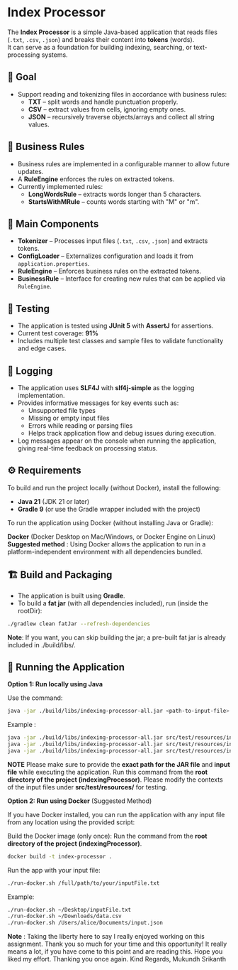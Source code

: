 # Index Processor

The **Index Processor** is a simple Java-based application that reads files (`.txt`, `.csv`, `.json`) and breaks their content into **tokens** (words).  
It can serve as a foundation for building indexing, searching, or text-processing systems.

## 🎯 Goal

- Support reading and tokenizing files in accordance with business rules:
  - **TXT** – split words and handle punctuation properly.
  - **CSV** – extract values from cells, ignoring empty ones.
  - **JSON** – recursively traverse objects/arrays and collect all string values.

## 📜 Business Rules

- Business rules are implemented in a configurable manner to allow future updates.  
- A **RuleEngine** enforces the rules on extracted tokens.  
- Currently implemented rules:
  - **LongWordsRule** – extracts words longer than 5 characters.
  - **StartsWithMRule** – counts words starting with "M" or "m".

## 🧩 Main Components

- **Tokenizer** – Processes input files (`.txt`, `.csv`, `.json`) and extracts tokens.  
- **ConfigLoader** – Externalizes configuration and loads it from `application.properties`.  
- **RuleEngine** – Enforces business rules on the extracted tokens.  
- **BusinessRule** – Interface for creating new rules that can be applied via `RuleEngine`.

## 🧪 Testing

- The application is tested using **JUnit 5** with **AssertJ** for assertions.  
- Current test coverage: **91%**  
- Includes multiple test classes and sample files to validate functionality and edge cases.

## 📝 Logging

- The application uses **SLF4J** with **slf4j-simple** as the logging implementation.  
- Provides informative messages for key events such as:  
  - Unsupported file types  
  - Missing or empty input files  
  - Errors while reading or parsing files  
  - Helps track application flow and debug issues during execution.  
- Log messages appear on the console when running the application, giving real-time feedback on processing status.

## ⚙️ Requirements

To build and run the project locally (without Docker), install the following:
- **Java 21** (JDK 21 or later)
- **Gradle 9** (or use the Gradle wrapper included with the project)

To run the application using Docker (without installing Java or Gradle):

**Docker** (Docker Desktop on Mac/Windows, or Docker Engine on Linux)
**Suggested method** : Using Docker allows the application to run in a platform-independent environment with all dependencies bundled.

## 🏗 Build and Packaging

- The application is built using **Gradle**.  
- To build a **fat jar** (with all dependencies included), run (inside the rootDir):

```bash
./gradlew clean fatJar --refresh-dependencies
```

**Note**: If you want, you can skip building the jar; a pre-built fat jar is already included in ./build/libs/.

## 🚀 Running the Application

**Option 1: Run locally using Java**

Use the command:

```bash
java -jar ./build/libs/indexing-processor-all.jar <path-to-input-file>
```

Example :

```bash
java -jar ./build/libs/indexing-processor-all.jar src/test/resources/input.csv
java -jar ./build/libs/indexing-processor-all.jar src/test/resources/input.txt
java -jar ./build/libs/indexing-processor-all.jar src/test/resources/input.json
```
**NOTE** 
Please make sure to provide the **exact path for the JAR file** and **input file** while executing the application. Run this command from the **root directory of the project (indexingProcessor)**.
Please modify the contexts of the input files under **src/test/resources/** for testing. 

**Option 2: Run using Docker** (Suggested Method)

If you have Docker installed, you can run the application with any input file from any location using the provided script:

Build the Docker image (only once): Run the command from the **root directory of the project (indexingProcessor)**. 

```bash
docker build -t index-processor .
```

Run the app with your input file:

```bash
./run-docker.sh /full/path/to/your/inputFile.txt
```

Example:

```bash
./run-docker.sh ~/Desktop/inputFile.txt
./run-docker.sh ~/Downloads/data.csv
./run-docker.sh /Users/alice/Documents/input.json
```

**Note** : Taking the liberty here to say I really enjoyed working on this assignment. Thank you so much for your time and this opportunity! It really means a lot, if you have come to this point and are reading this. Hope you liked my effort. Thanking you once again. 
Kind Regards, 
Mukundh Srikanth 